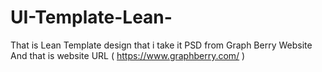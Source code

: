 # UI-Template-Lean-
That is Lean Template design that i take it PSD from Graph Berry Website 
And that is website URL ( https://www.graphberry.com/ )
